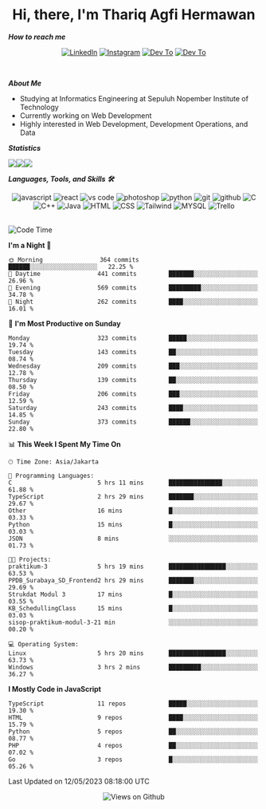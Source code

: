 <div align="center">
  <h1>Hi, there, I'm Thariq Agfi Hermawan</h1>
</div>


***How to reach me***
<p align='center'>
   <a href="https://www.linkedin.com/in/thariqagfihermawan" target="_blank"><img src="https://img.shields.io/badge/LinkedIn-0077B5?style=for-the-badge&logo=linkedin&logoColor=white" alt="LinkedIn"></a>
   <a href="https://www.instagram.com/thoriqagfi" target="_blank"><img src="https://img.shields.io/badge/Instagram-E4405F?style=for-the-badge&logo=instagram&logoColor=white" alt="Instagram"></a>
   <a href="https://medium.com/@thoriq.aghfi60" target="_blank"><img src="https://img.shields.io/badge/Medium-12100E?style=for-the-badge&logo=medium&logoColor=white" alt="Dev To"></a>
   <a href="https://linktr.ee/thoriqagfi" target="_blank"><img src="https://img.shields.io/badge/linktree-1de9b6?style=for-the-badge&logo=linktree&logoColor=white" alt="Dev To"></a>
</p>

<br>

***About Me***
- Studying at Informatics Engineering at Sepuluh Nopember Institute of Technology
- Currently working on Web Development
- Highly interested in Web Development, Development Operations, and Data

***Statistics***

<!-- [![GitHub Streak](http://github-readme-streak-stats.herokuapp.com?user=thoriqagfi&theme=dark)](https://git.io/streak-stats) -->

<div align="center">
  <div style="display: flex;">
    <img src="http://github-readme-streak-stats.herokuapp.com?user=thoriqagfi&theme=chartreuse-dark"/>
    <img src="https://github-readme-stats.vercel.app/api/top-langs/?username=thoriqagfi&layout=compact&&theme=chartreuse-dark&langs_count=8)](https://github.com/thoriqagfi"/>
    <img src="https://github-readme-stats.vercel.app/api?username=thoriqagfi&show_icons=true&theme=chartreuse-dark"/>
  </div>
</div>

<!-- [![Top Langs](https://github-readme-stats.vercel.app/api/top-langs/?username=thoriqagfi&layout=compact&&theme=chartreuse-dark&langs_count=8)](https://github.com/thoriqagfi)
< ![Agfi's GitHub stats](https://github-readme-stats.vercel.app/api?username=thoriqagfi&show_icons=true&theme=chartreuse-dark) -->

***Languages, Tools, and Skills 🛠***

  <div align="center">
    <img src="https://img.shields.io/badge/JavaScript-F7DF1E?style=for-the-badge&logo=javascript&logoColor=black" alt="javascript" />
    <img src="https://img.shields.io/badge/React-61DAFB?style=for-the-badge&logo=react&logoColor=black" alt="react" />
    <img src="https://img.shields.io/badge/vs%20code-007ACC?style=for-the-badge&logo=visual%20studio%20code&logoColor=white" alt="vs code" />
    <img src="https://img.shields.io/badge/adobe%20photoshop-31A8FF?style=for-the-badge&logo=adobe%20photoshop&logoColor=white" alt="photoshop" />
    <img src="https://img.shields.io/badge/python-3776AB?style=for-the-badge&logo=python&logoColor=white" alt="python" />
    <img src="https://img.shields.io/badge/Git-F05032?style=for-the-badge&logo=git&logoColor=white" alt="git" />
    <img src="https://img.shields.io/badge/GitHub-100000?style=for-the-badge&logo=github&logoColor=white" alt="github" />
    <img src="https://img.shields.io/badge/c-%2300599C.svg?style=for-the-badge&logo=c&logoColor=white" alt="C" />
    <img src="https://img.shields.io/badge/c++-%2300599C.svg?style=for-the-badge&logo=c%2B%2B&logoColor=white" alt="C++" />
    <img src="https://img.shields.io/badge/Java-ED8B00?style=for-the-badge&logo=java&logoColor=white" alt="Java"/>
    <img src="https://img.shields.io/badge/HTML5-E34F26?style=for-the-badge&logo=html5&logoColor=white" alt="HTML" />
    <img src="https://img.shields.io/badge/CSS-239120?&style=for-the-badge&logo=css3&logoColor=white" alt ="CSS" />
    <img src="https://img.shields.io/badge/tailwindcss-%2338B2AC.svg?style=for-the-badge&logo=tailwind-css&logoColor=white" alt="Tailwind" />
    <img src="https://img.shields.io/badge/MySQL-00000F?style=for-the-badge&logo=mysql&logoColor=white" alt="MYSQL" />
    <img src="https://img.shields.io/badge/Trello-%23026AA7.svg?style=for-the-badge&logo=Trello&logoColor=white" alt="Trello" />
  </div><br>

<!--START_SECTION:waka-->
![Code Time](http://img.shields.io/badge/Code%20Time-338%20hrs%2037%20mins-blue)

**I'm a Night 🦉** 

```text
🌞 Morning                364 commits         ██████░░░░░░░░░░░░░░░░░░░   22.25 % 
🌆 Daytime                441 commits         ███████░░░░░░░░░░░░░░░░░░   26.96 % 
🌃 Evening                569 commits         █████████░░░░░░░░░░░░░░░░   34.78 % 
🌙 Night                  262 commits         ████░░░░░░░░░░░░░░░░░░░░░   16.01 % 
```
📅 **I'm Most Productive on Sunday** 

```text
Monday                   323 commits         █████░░░░░░░░░░░░░░░░░░░░   19.74 % 
Tuesday                  143 commits         ██░░░░░░░░░░░░░░░░░░░░░░░   08.74 % 
Wednesday                209 commits         ███░░░░░░░░░░░░░░░░░░░░░░   12.78 % 
Thursday                 139 commits         ██░░░░░░░░░░░░░░░░░░░░░░░   08.50 % 
Friday                   206 commits         ███░░░░░░░░░░░░░░░░░░░░░░   12.59 % 
Saturday                 243 commits         ████░░░░░░░░░░░░░░░░░░░░░   14.85 % 
Sunday                   373 commits         ██████░░░░░░░░░░░░░░░░░░░   22.80 % 
```


📊 **This Week I Spent My Time On** 

```text
🕑︎ Time Zone: Asia/Jakarta

💬 Programming Languages: 
C                        5 hrs 11 mins       ███████████████░░░░░░░░░░   61.88 % 
TypeScript               2 hrs 29 mins       ███████░░░░░░░░░░░░░░░░░░   29.67 % 
Other                    16 mins             █░░░░░░░░░░░░░░░░░░░░░░░░   03.33 % 
Python                   15 mins             █░░░░░░░░░░░░░░░░░░░░░░░░   03.03 % 
JSON                     8 mins              ░░░░░░░░░░░░░░░░░░░░░░░░░   01.73 % 

🐱‍💻 Projects: 
praktikum-3              5 hrs 19 mins       ████████████████░░░░░░░░░   63.53 % 
PPDB_Surabaya_SD_Frontend2 hrs 29 mins       ███████░░░░░░░░░░░░░░░░░░   29.69 % 
Strukdat Modul 3         17 mins             █░░░░░░░░░░░░░░░░░░░░░░░░   03.55 % 
KB_SchedullingClass      15 mins             █░░░░░░░░░░░░░░░░░░░░░░░░   03.03 % 
sisop-praktikum-modul-3-21 min               ░░░░░░░░░░░░░░░░░░░░░░░░░   00.20 % 

💻 Operating System: 
Linux                    5 hrs 20 mins       ████████████████░░░░░░░░░   63.73 % 
Windows                  3 hrs 2 mins        █████████░░░░░░░░░░░░░░░░   36.27 % 
```

**I Mostly Code in JavaScript** 

```text
TypeScript               11 repos            █████░░░░░░░░░░░░░░░░░░░░   19.30 % 
HTML                     9 repos             ████░░░░░░░░░░░░░░░░░░░░░   15.79 % 
Python                   5 repos             ██░░░░░░░░░░░░░░░░░░░░░░░   08.77 % 
PHP                      4 repos             ██░░░░░░░░░░░░░░░░░░░░░░░   07.02 % 
Go                       3 repos             █░░░░░░░░░░░░░░░░░░░░░░░░   05.26 % 
```




 Last Updated on 12/05/2023 08:18:00 UTC
<!--END_SECTION:waka-->

<div align="center">
<img src="https://komarev.com/ghpvc/?username=thoriqagfi&color=blue" alt="Views on Github" />
</div>